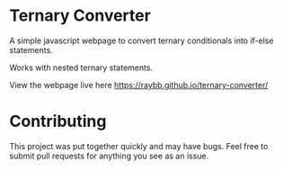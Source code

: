 # Ternary Converter
A simple javascript webpage to convert ternary conditionals into if-else statements.

Works with nested ternary statements.

View the webpage live here https://raybb.github.io/ternary-converter/

# Contributing
This project was put together quickly and may have bugs.
Feel free to submit pull requests for anything you see as an issue.
